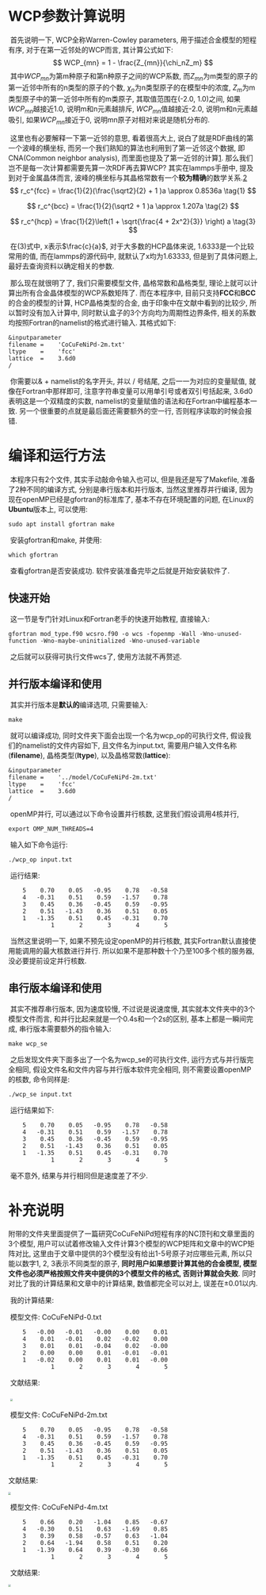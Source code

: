 # WCP参数计算说明

​		首先说明一下, WCP全称Warren-Cowley parameters, 用于描述合金模型的短程有序, 对于在第一近邻处的WCP而言, 其计算公式如下:
$$
WCP_{mn} = 1 - \frac{Z_{mn}}{\chi_nZ_m}
$$
​		其中$WCP_{mn}$为第m种原子和第n种原子之间的WCP系数, 而$Z_{mn}$为m类型的原子的第一近邻中所有的n类型的原子的个数, $\chi_n$为n类型原子的在模型中的浓度, $Z_m$为m类型原子中的第一近邻中所有的m类原子,  其取值范围在(-2.0, 1.0)之间, 如果$WCP_{mn}$越接近1.0, 说明m和n元素越排斥, $WCP_{mn}$值越接近-2.0, 说明m和n元素越吸引, 如果$WCP_{mn}$接近于0, 说明mn原子对相对来说是随机分布的. 

​		这里也有必要解释一下第一近邻的意思, 看着很高大上, 说白了就是RDF曲线的第一个波峰的横坐标, 而另一个我们熟知的算法也利用到了第一近邻这个数据, 即CNA(Common neighbor analysis), 而里面也提及了第一近邻的计算[1](https://linkinghub.elsevier.com/retrieve/pii/0927025694901090). 那么我们岂不是每一次计算都需要先算一次RDF再去算WCP? 其实在lammps手册中, 提及到对于金属晶体而言, 波峰的横坐标与其晶格常数有一个**较为精确**的数学关系.[2](https://docs.lammps.org/compute_cna_atom.html)
$$
r_c^{fcc} = \frac{1}{2}(\frac{\sqrt2}{2} + 1 )a \approx 0.8536a \tag{1}
$$

$$
r_c^{bcc} = \frac{1}{2}(\sqrt2 + 1 )a \approx 1.207a \tag{2}
$$

$$
r_c^{hcp} = \frac{1}{2}\left(1 + \sqrt{\frac{4 + 2x^2}{3}} \right) a \tag{3}
$$

​		在(3)式中, x表示$\frac{c}{a}$, 对于大多数的HCP晶体来说, 1.6333是一个比较常用的值, 而在lammps的源代码中, 就默认了x均为1.63333, 但是到了具体问题上, 最好去查询资料以确定相关的参数. 

​		那么现在就很明了了, 我们只需要模型文件, 晶格常数和晶格类型, 理论上就可以计算出所有合金晶体模型的WCP系数矩阵了. 而在本程序中, 目前只支持**FCC**和**BCC**的合金的模型的计算, HCP晶格类型的合金, 由于印象中在文献中看到的比较少, 所以暂时没有加入计算中, 同时默认盒子的3个方向均为周期性边界条件, 相关的系数均按照Fortran的namelist的格式进行输入. 其格式如下:

```
&inputparameter
filename =    'CoCuFeNiPd-2m.txt'
ltype    =    'fcc'
lattice  =    3.6d0
/

```

​		你需要以& + namelist的名字开头, 并以 / 号结尾, 之后一一为对应的变量赋值, 就像在Fortran中那样即可, 注意字符串变量可以用单引号或者双引号括起来, 3.6d0表明这是一个双精度的实数, namelist的变量赋值的语法和在Fortran中编程基本一致. 另一个很重要的点就是最后面还需要额外的空一行, 否则程序读取的时候会报错.



# 编译和运行方法

​		本程序只有2个文件, 其实手动敲命令输入也可以, 但是我还是写了Makefile, 准备了2种不同的编译方式, 分别是串行版本和并行版本, 当然这里推荐并行编译, 因为现在openMP已经是gfortran的标准库了, 基本不存在环境配置的问题, 在Linux的**Ubuntu**版本上, 可以使用:

```shell
sudo apt install gfortran make
```

​		安装gfortran和make, 并使用:

```shell
which gfortran
```

​		查看gfortran是否安装成功. 软件安装准备完毕之后就是开始安装软件了.

## 快速开始

​		这一节是专门针对Linux和Fortran老手的快速开始教程, 直接输入:

```
gfortran mod_type.f90 wcsro.f90 -o wcs -fopenmp -Wall -Wno-unused-function -Wno-maybe-uninitialized -Wno-unused-variable
```

​		之后就可以获得可执行文件wcs了, 使用方法就不再赘述.

## 并行版本编译和使用

​		其实并行版本是**默认的**编译选项, 只需要输入: 

```shell
make
```

​		就可以编译成功, 同时文件夹下面会出现一个名为wcp_op的可执行文件, 假设我们的namelist的文件内容如下, 且文件名为input.txt, 需要用户输入文件名称(**filename**), 晶格类型(**ltype**), 以及晶格常数(**lattice**):

```
&inputparameter
filename =    '../model/CoCuFeNiPd-2m.txt'
ltype    =    'fcc'
lattice  =    3.6d0
/
```

​		openMP并行, 可以通过以下命令设置并行核数, 这里我们假设调用4核并行, 

```shell
export OMP_NUM_THREADS=4
```

​		输入如下命令运行:

```shell
./wcp_op input.txt
```

​		运行结果:

```
    5    0.70    0.05   -0.95    0.78   -0.58
    4   -0.31    0.51    0.59   -1.57    0.78
    3    0.45    0.36   -0.45    0.59   -0.95
    2    0.51   -1.43    0.36    0.51    0.05
    1   -1.35    0.51    0.45   -0.31    0.70
            1       2       3       4       5
```

​		当然这里说明一下, 如果不预先设定openMP的并行核数, 其实Fortran默认直接使用能调用的最大核数进行并行. 所以如果不是那种数十个乃至100多个核的服务器, 没必要提前设定并行核数.

## 串行版本编译和使用

​		其实不推荐串行版本, 因为速度较慢, 不过说是说速度慢, 其实就本文件夹中的3个模型文件而言, 和并行比起来就是一个0.4s和一个2s的区别, 基本上都是一瞬间完成, 串行版本需要额外的指令输入:

```shell
make wcp_se
```

​		之后发现文件夹下面多出了一个名为wcp_se的可执行文件, 运行方式与并行版完全相同, 假设文件名和文件内容与并行版本软件完全相同, 则不需要设置openMP的核数, 命令同样是:

```
./wcp_se input.txt
```

​		运行结果如下:

```
    5    0.70    0.05   -0.95    0.78   -0.58
    4   -0.31    0.51    0.59   -1.57    0.78
    3    0.45    0.36   -0.45    0.59   -0.95
    2    0.51   -1.43    0.36    0.51    0.05
    1   -1.35    0.51    0.45   -0.31    0.70
            1       2       3       4       5
```

​		毫不意外, 结果与并行相同但是速度差了不少.

# 补充说明

​		附带的文件夹里面提供了一篇研究CoCuFeNiPd短程有序的NC顶刊和文章里面的3个模型, 用户可以试着修改输入文件计算3个模型的WCP矩阵和文章中的WCP矩阵对比, 这里由于文章中提供的3个模型没有给出1-5号原子对应哪些元素, 所以只能以数字1, 2, 3表示不同类型的原子, **同时用户如果想要计算其他的合金模型, 模型文件也必须严格按照文件夹中提供的3个模型文件的格式, 否则计算就会失败**. 同时对比了我的计算结果和文章中的计算结果, 数值都完全可以对上, 误差在$\pm 0.01$以内.

​		我的计算结果:

​		模型文件: CoCuFeNiPd-0.txt

```
    5   -0.00   -0.01   -0.00    0.00    0.01
    4    0.01   -0.01    0.02   -0.02    0.00
    3    0.01    0.01   -0.04    0.02   -0.00
    2    0.00    0.00    0.01   -0.01   -0.01
    1   -0.02    0.00    0.01    0.01   -0.00
            1       2       3       4       5
```

​		文献结果:

​                                                                		<img src=".\picture\WCP_RM.png" style="zoom: 33%;" />

​		模型文件: CoCuFeNiPd-2m.txt

```
    5    0.70    0.05   -0.95    0.78   -0.58
    4   -0.31    0.51    0.59   -1.57    0.78
    3    0.45    0.36   -0.45    0.59   -0.95
    2    0.51   -1.43    0.36    0.51    0.05
    1   -1.35    0.51    0.45   -0.31    0.70
            1       2       3       4       5
```

文献结果:

<img src=".\picture\WCP_2M.png" style="zoom: 33%;" />

​		模型文件: CoCuFeNiPd-4m.txt

	    5    0.66    0.20   -1.04    0.85   -0.67
	    4   -0.30    0.51    0.63   -1.69    0.85
	    3    0.39    0.58   -0.57    0.63   -1.04
	    2    0.64   -1.94    0.58    0.51    0.20
	    1   -1.39    0.64    0.39   -0.30    0.66
	            1       2       3       4       5

​		文献结果:

<img src=".\picture\WCP_4M.png" style="zoom: 33%;" />